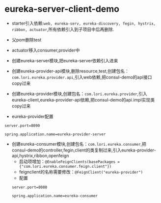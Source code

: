 # eureka-server-client-demo
* starter引入依赖:`web, eureka-serv, eureka-discovery, fegin, hystrix, ribbon, actuator`,所有依赖引入到子项目中后再删除.
 * 父pom删除test
 * actuator移入consumer,provider中

* 创建eureka-server模块,把eureka-server依赖引入进来

* 创建eureka-provider-api模块,删除resource,test,创建包名：`com.lori.eureka.provider.api`,引入web依赖,把consul-demo的api接口copy过来

* 创建eureka-provider模块,创建包名：`com.lori.eureka.provider`,引入eureka-client,eureka-provider-api依赖,把consul-demo的api.impl实现类copy过来

* eureka-provider配置
```properties
server.port=8090

spring.application.name=eureka-provider-server
````

* 创建eureka-consumer模块,创建包名：`com.lori.eureka.consumer`,把consul-demo的controller,fegin,client的类复制过来,引入eureka-provider-api,hystrix,ribbon,openfeign
  * 启动项增加：`@EnableFeignClients(basePackages = {"com.lori.eureka.consumer.feign.client"})`
  * feignclient的名称需要修改：`@FeignClient("eureka-provider")`
  * 配置
  ```properties
  server.port=8080

  spring.application.name=eureka-consumer
  ```
